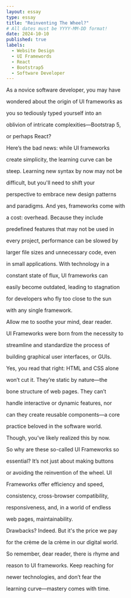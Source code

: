 ```yaml
---
layout: essay
type: essay
title: "Reinventing The Wheel?"
# All dates must be YYYY-MM-DD format!
date: 2024-10-10
published: true
labels:
  - Website Design
  - UI Framewords
  - React
  - Bootstrap5
  - Software Developer
---
```


As a novice software developer, you may have 

wondered about the origin of UI frameworks as 

you so tediously typed yourself into an 

oblivion of intricate complexities—Bootstrap 5, 

or perhaps React?

Here’s the bad news: while UI frameworks 

create simplicity, the learning curve can be 

steep. Learning new syntax by now may not be 

difficult, but you'll need to shift your 

perspective to embrace new design patterns 

and paradigms. And yes, frameworks come with 

a cost: overhead. Because they include 

predefined features that may not be used in 

every project, performance can be slowed by 

larger file sizes and unnecessary code, even 

in small applications. With technology in a 

constant state of flux, UI frameworks can 

easily become outdated, leading to stagnation 

for developers who fly too close to the sun 

with any single framework.

Allow me to soothe your mind, dear reader.

UI Frameworks were born from the necessity to 

streamline and standardize the process of 

building graphical user interfaces, or GUIs. 

Yes, you read that right: HTML and CSS alone 

won’t cut it. They’re static by nature—the 

bone structure of web pages. They can’t 

handle interactive or dynamic features, nor 

can they create reusable components—a core 

practice beloved in the software world. 

Though, you’ve likely realized this by now.

So why are these so-called UI Frameworks so 

essential? It’s not just about making buttons 

or avoiding the reinvention of the wheel. UI 

Frameworks offer efficiency and speed, 

consistency, cross-browser compatibility, 

responsiveness, and, in a world of endless 

web pages, maintainability.

Drawbacks? Indeed. But it's the price we pay 

for the crème de la crème in our digital world.

So remember, dear reader, there is rhyme and 

reason to UI frameworks. Keep reaching for 

newer technologies, and don’t fear the 

learning curve—mastery comes with time.
